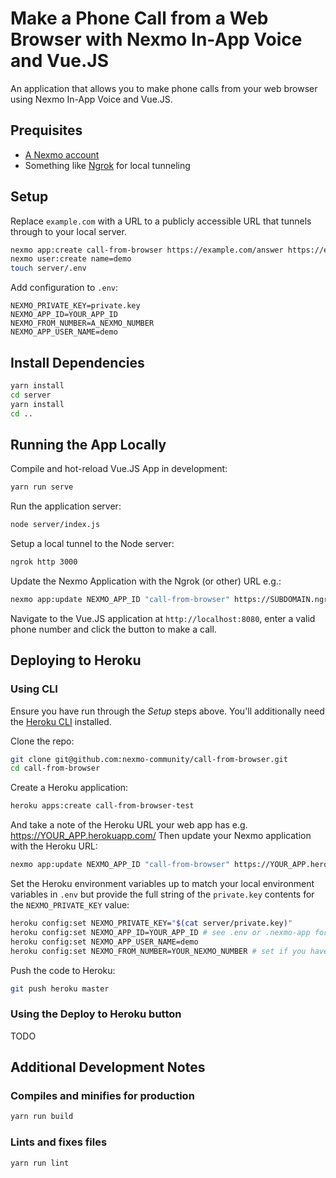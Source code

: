 # Make a Phone Call from a Web Browser with Nexmo In-App Voice and Vue.JS

An application that allows you to make phone calls from your web browser using Nexmo In-App Voice and Vue.JS.

## Prequisites

* [A Nexmo account](https://dashboard.nexmo.com/sign-up)
* Something like [Ngrok](https://www.nexmo.com/blog/2017/07/04/local-development-nexmo-ngrok-tunnel-dr) for local tunneling

## Setup

Replace `example.com` with a URL to a publicly accessible URL that tunnels through to your local server.

```sh
nexmo app:create call-from-browser https://example.com/answer https://example.com/event --keyfile=server/private.key
nexmo user:create name=demo
touch server/.env
```

Add configuration to `.env`:

```
NEXMO_PRIVATE_KEY=private.key
NEXMO_APP_ID=YOUR_APP_ID
NEXMO_FROM_NUMBER=A_NEXMO_NUMBER
NEXMO_APP_USER_NAME=demo
```

## Install Dependencies

```sh
yarn install
cd server
yarn install
cd ..
```

## Running the App Locally

Compile and hot-reload Vue.JS App in development:

```sh
yarn run serve
```

Run the application server:

```sh
node server/index.js
```

Setup a local tunnel to the Node server:

```sh
ngrok http 3000
```

Update the Nexmo Application with the Ngrok (or other) URL e.g.:

```sh
nexmo app:update NEXMO_APP_ID "call-from-browser" https://SUBDOMAIN.ngrok.io/answer https://SUBDOMAIN.ngrok.io/event
```

Navigate to the Vue.JS application at `http://localhost:8080`, enter a valid phone number and click the button to make a call.

## Deploying to Heroku

### Using CLI

Ensure you have run through the *Setup* steps above. You'll additionally need the [Heroku CLI](https://devcenter.heroku.com/categories/command-line) installed.

Clone the repo:

```sh
git clone git@github.com:nexmo-community/call-from-browser.git
cd call-from-browser
```

Create a Heroku application:

```sh
heroku apps:create call-from-browser-test
```

And take a note of the Heroku URL your web app has e.g. https://YOUR_APP.herokuapp.com/ Then update your Nexmo application with the Heroku URL:

```sh
nexmo app:update NEXMO_APP_ID "call-from-browser" https://YOUR_APP.herokuapp.com/answer https://YOUR_APP.herokuapp.com/event
```

Set the Heroku environment variables up to match your local environment variables in `.env` but provide the full string of the `private.key` contents for the `NEXMO_PRIVATE_KEY` value:

```sh
heroku config:set NEXMO_PRIVATE_KEY="$(cat server/private.key)"
heroku config:set NEXMO_APP_ID=YOUR_APP_ID # see .env or .nexmo-app for value
heroku config:set NEXMO_APP_USER_NAME=demo
heroku config:set NEXMO_FROM_NUMBER=YOUR_NEXMO_NUMBER # set if you have a Nexmo Virtual Number
```

Push the code to Heroku:

```sh
git push heroku master
```

### Using the Deploy to Heroku button

TODO

## Additional Development Notes

### Compiles and minifies for production

```sh
yarn run build
```

### Lints and fixes files

```sh
yarn run lint
```
